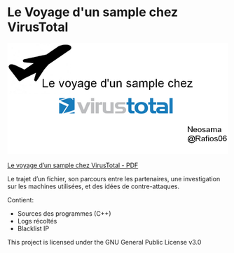 # Le Voyage d'un sample chez VirusTotal

![VSVT](https://raw.githubusercontent.com/Neosama/Le-voyage-d-un-sample-chez-VirusTotal/master/one.png)

[Le voyage d’un sample chez VirusTotal - PDF](https://github.com/Neosama/Le-voyage-d-un-sample-chez-VirusTotal/blob/master/Le%20voyage%20d%E2%80%99un%20sample%20chez%20VirusTotal.pdf)

Le trajet d’un fichier, son parcours entre les partenaires, une investigation sur les machines utilisées, et des idées de contre-attaques.

Contient:
- Sources des programmes (C++)
- Logs récoltés
- Blacklist IP

This project is licensed under the GNU General Public License v3.0
